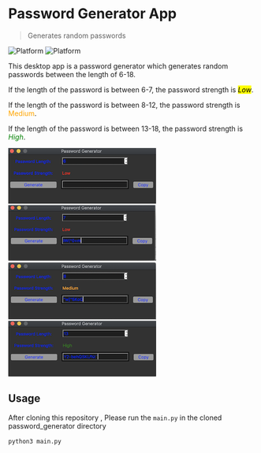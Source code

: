 # Password Generator App
> Generates random passwords 

![Platform](https://img.shields.io/badge/python-3.7-blue.svg)
![Platform](https://img.shields.io/badge/code%20style-black-000000.svg)

This desktop app is a password generator which generates random passwords between the length of 6-18.</br>
<p>If the length of the password is between 6-7, the password strength is 
<mark class="red"><em>Low</em></mark>.</p>
<p>If the length of the password is between 8-12, the password strength is 
<span style="color:orange">Medium</span>.</p>
<p>If the length of the password is between 13-18, the password strength is 
<span style="color:green"><em>High</em></span>.</p>


![](images/img01.png) 
![](images/img02.png) 
![](images/img03.png) 
![](images/img04.png)




## Usage
After cloning this repository , Please run the <code>main.py</code> in the cloned password_generator directory
```sh
python3 main.py
```
